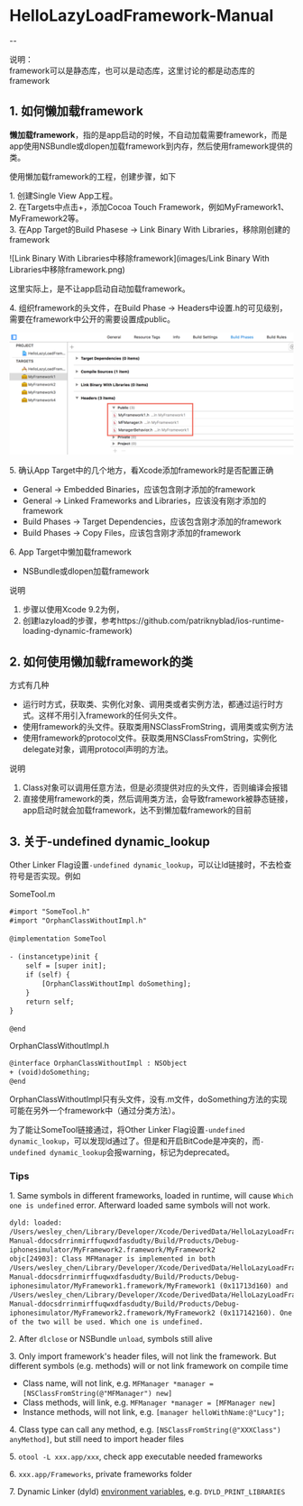 
# HelloLazyLoadFramework-Manual
--

说明：   
framework可以是静态库，也可以是动态库，这里讨论的都是动态库的framework

## 1. 如何懒加载framework

<b>懒加载framework</b>，指的是app启动的时候，不自动加载需要framework，而是app使用NSBundle或dlopen加载framework到内存，然后使用framework提供的类。

使用懒加载framework的工程，创建步骤，如下

1\. 创建Single View App工程。    
2\. 在Targets中点击+，添加Cocoa Touch Framework，例如MyFramework1、MyFramework2等。    
3\. 在App Target的Build Phasese -> Link Binary With Libraries，移除刚创建的framework

![Link Binary With Libraries中移除framework](images/Link Binary With Libraries中移除framework.png)

这里实际上，是不让app启动自动加载framework。

4\. 组织framework的头文件，在Build Phase -> Headers中设置.h的可见级别，需要在framework中公开的需要设置成public。

![组织framework的headers](images/组织framework的headers.png)

5\. 确认App Target中的几个地方，看Xcode添加framework时是否配置正确

* General -> Embedded Binaries，应该包含刚才添加的framework
* General -> Linked Frameworks and Libraries，应该没有刚才添加的framework
* Build Phases -> Target Dependencies，应该包含刚才添加的framework
* Build Phases -> Copy Files，应该包含刚才添加的framework

6\. App Target中懒加载framework

* NSBundle或dlopen加载framework 

说明
>
1. 步骤以使用Xcode 9.2为例，
2. 创建lazyload的步骤，参考https://github.com/patriknyblad/ios-runtime-loading-dynamic-framework)


## 2. 如何使用懒加载framework的类

方式有几种

* 运行时方式，获取类、实例化对象、调用类或者实例方法，都通过运行时方式。这样不用引入framework的任何头文件。
* 使用framework的头文件。获取类用NSClassFromString，调用类或实例方法
* 使用framework的protocol文件。获取类用NSClassFromString，实例化delegate对象，调用protocol声明的方法。

说明
>
1. Class对象可以调用任意方法，但是必须提供对应的头文件，否则编译会报错
2. 直接使用framework的类，然后调用类方法，会导致framework被静态链接，app启动时就会加载framework，达不到懒加载framework的目前

## 3. 关于-undefined dynamic_lookup

Other Linker Flag设置`-undefined dynamic_lookup`，可以让ld链接时，不去检查符号是否实现。例如

SomeTool.m

```
#import "SomeTool.h"
#import "OrphanClassWithoutImpl.h"

@implementation SomeTool

- (instancetype)init {
    self = [super init];
    if (self) {
        [OrphanClassWithoutImpl doSomething];
    }
    return self;
}

@end
```

OrphanClassWithoutImpl.h

```
@interface OrphanClassWithoutImpl : NSObject
+ (void)doSomething;
@end
```

OrphanClassWithoutImpl只有头文件，没有.m文件，doSomething方法的实现可能在另外一个framework中（通过分类方法）。

为了能让SomeTool链接通过，将Other Linker Flag设置`-undefined dynamic_lookup`，可以发现ld通过了。但是和开启BitCode是冲突的，而`-undefined dynamic_lookup`会报warning，标记为deprecated。

### Tips

1\. Same symbols in different frameworks, loaded in runtime, will cause `Which one is undefined` error. Afterward loaded same symbols will not work.

```
dyld: loaded: /Users/wesley_chen/Library/Developer/Xcode/DerivedData/HelloLazyLoadFramework-Manual-ddocsdrrinmirffuqwxdfasdudty/Build/Products/Debug-iphonesimulator/MyFramework2.framework/MyFramework2
objc[24903]: Class MFManager is implemented in both /Users/wesley_chen/Library/Developer/Xcode/DerivedData/HelloLazyLoadFramework-Manual-ddocsdrrinmirffuqwxdfasdudty/Build/Products/Debug-iphonesimulator/MyFramework1.framework/MyFramework1 (0x11713d160) and /Users/wesley_chen/Library/Developer/Xcode/DerivedData/HelloLazyLoadFramework-Manual-ddocsdrrinmirffuqwxdfasdudty/Build/Products/Debug-iphonesimulator/MyFramework2.framework/MyFramework2 (0x117142160). One of the two will be used. Which one is undefined.
```

2\. After `dlclose` or NSBundle `unload`, symbols still alive

3\. Only import framework's header files, will not link the framework. But different symbols (e.g. methods) will or not link framework on compile time

* Class name, will not link, e.g. `MFManager *manager = [NSClassFromString(@"MFManager") new]`
* Class methods, will link, e.g. `MFManager *manager = [MFManager new]`
* Instance methods, will not link, e.g. `[manager helloWithName:@"Lucy"];`

4\. Class type can call any method, e.g. `[NSClassFromString(@"XXXClass") anyMethod]`, but still need to import header files

5\. `otool -L xxx.app/xxx`, check app executable needed frameworks

6\. `xxx.app/Frameworks`, private frameworks folder

7\. Dynamic Linker (dyld) [environment variables](https://developer.apple.com/library/content/technotes/tn2239/_index.html#//apple_ref/doc/uid/DTS40010638-CH1-SUBSECTION21), e.g. `DYLD_PRINT_LIBRARIES `

